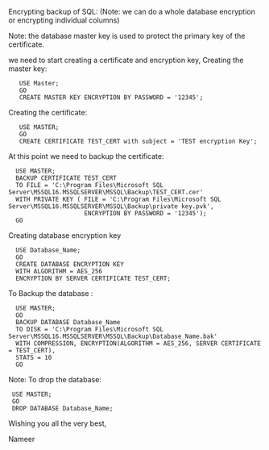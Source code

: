 Encrypting backup of SQL: (Note: we can do a whole database encryption or encrypting individual columns)

Note: the database master key is used to protect the primary key of the certificate. 


we need to start creating a certificate and encryption key,
   Creating the master key:


       USE Master;
       GO
       CREATE MASTER KEY ENCRYPTION BY PASSWORD = '12345';
    
   Creating the certificate:


       USE MASTER;
       GO
       CREATE CERTIFICATE TEST_CERT with subject = 'TEST encryption Key';

   At this point we need to backup the certificate:


      USE MASTER;
      BACKUP CERTIFICATE TEST_CERT
      TO FILE = 'C:\Program Files\Microsoft SQL Server\MSSQL16.MSSQLSERVER\MSSQL\Backup\TEST_CERT.cer'
      WITH PRIVATE KEY ( FILE = 'C:\Program Files\Microsoft SQL Server\MSSQL16.MSSQLSERVER\MSSQL\Backup\private key.pvk',
                         ENCRYPTION BY PASSWORD = '12345');
      GO 


   Creating database encryption key 
      
      USE Database_Name;
      GO
      CREATE DATABASE ENCRYPTION KEY
      WITH ALGORITHM = AES_256
      ENCRYPTION BY SERVER CERTIFICATE TEST_CERT;   




  To Backup the database :
      
      USE MASTER;
      GO
      BACKUP DATABASE Database_Name
      TO DISK = 'C:\Program Files\Microsoft SQL Server\MSSQL16.MSSQLSERVER\MSSQL\Backup\Database_Name.bak'
      WITH COMPRESSION, ENCRYPTION(ALGORITHM = AES_256, SERVER CERTIFICATE = TEST_CERT),
      STATS = 10
      GO

  Note: To drop the database:

     USE MASTER;
     GO
     DROP DATABASE Database_Name;


Wishing you all the very best,

Nameer
